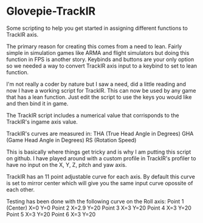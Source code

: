 # Glovepie-TrackIR
Some scripting to help you get started in assigning different functions to TrackIR axis.

The primary reason for creating this comes from a need to lean. Fairly simple in simulation games like ARMA and flight simulators but doing this function in FPS is another story. Keybinds and buttons are your only option so we needed a way to convert TrackIR axis input to a keybind to set to lean function.

I'm not really a coder by nature but I saw a need, did a little reading and now I have a working script for TrackIR. This can now be used by any game that has a lean function. Just edit the script to use the keys you would like and then bind it in game.

The TrackIR script includes a numerical value that corrisponds to the TrackIR's ingame axis value.

TrackIR's curves are measured in:
THA (True Head Angle in Degrees)
GHA (Game Head Angle in Degrees)
RS  (Rotation Speed)

This is basically where things get tricky and is why I am putting this script on github. I have played around with a custom profile in TrackIR's profiler to have no input on the X, Y, Z, pitch and yaw axis.

TrackIR has an 11 point adjustable curve for each axis. By default this curve is set to mirror center which will give you the same input curve opossite of each other.

Testing has been done with the following curve on the Roll axis:
Point 1 (Center) X=0 Y=0
Point 2 X=2.9 Y=20
Point 3 X=3 Y=20
Point 4 X=3 Y=20
Point 5 X=3 Y=20
Point 6 X=3 Y=20
